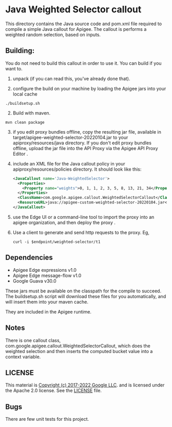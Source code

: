 # Java Weighted Selector callout

This directory contains the Java source code and pom.xml file required to
compile a simple Java callout for Apigee. The callout is performs a weighted
random selection, based on inputs.

## Building:

You do not need to build this callout in order to use it.  You can build if you want to. 

1. unpack (if you can read this, you've already done that).

2. configure the build on your machine by loading the Apigee jars into your local cache
  ```
  ./buildsetup.sh
  ```

2. Build with maven.
  ```
  mvn clean package
  ```

3. if you edit proxy bundles offline, copy the resulting jar file, available in  target/apigee-weighted-selector-20220104.jar  to your apiproxy/resources/java directory.  If you don't edit proxy bundles offline, upload the jar file into the API Proxy via the Apigee API Proxy Editor .

4. include an XML file for the Java callout policy in your
   apiproxy/resources/policies directory. It should look
   like this:
   ```xml
   <JavaCallout name='Java-WeightedSelector'>
     <Properties>
       <Property name="weights">0, 1, 1, 2, 3, 5, 8, 13, 21, 34</Property>
     </Properties>
     <ClassName>com.google.apigee.callout.WeightedSelectorCallout</ClassName>
     <ResourceURL>java://apigee-custom-weighted-selector-20220104.jar</ResourceURL>
   </JavaCallout>
   ```

5. use the Edge UI or a command-line tool to
   import the proxy into an apigee organization, and then deploy the proxy .

6. Use a client to generate and send http requests to the proxy. Eg,
   ```
   curl -i $endpoint/weighted-selector/t1
   ```



## Dependencies

- Apigee Edge expressions v1.0
- Apigee Edge message-flow v1.0
- Google Guava v30.0

These jars must be available on the classpath for the compile to
succeed. The buildsetup.sh script will download these files for
you automatically, and will insert them into your maven cache.

They are included in the Apigee runtime.

## Notes

There is one callout class, com.google.apigee.callout.WeightedSelectorCallout,
which does the weighted selection and then inserts the computed bucket value into a context variable.



## LICENSE

This material is [Copyright (c) 2017-2022 Google LLC](NOTICE).
and is licensed under the Apache 2.0 license. See the [LICENSE](LICENSE) file.


## Bugs

There are few unit tests for this project.
